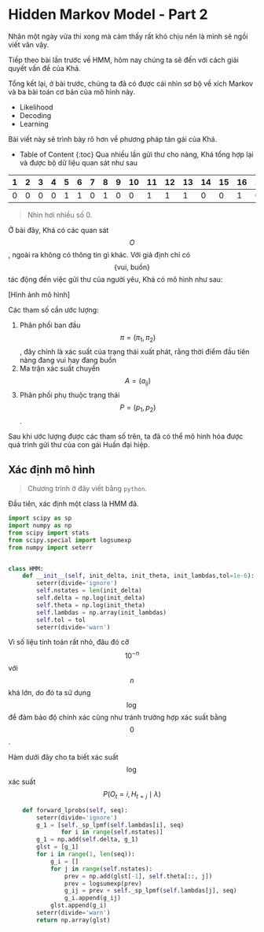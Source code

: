# Hidden Markov Model - Part 2

Nhân một ngày vừa thi xong mà cảm thấy rất khó chịu nên là mình sẽ ngồi viết văn vậy.

Tiếp theo bài lần trước về HMM, hôm nay chúng ta sẽ đến với cách giải quyết vấn đề của Khá.

Tổng kết lại, ở bài trước, chúng ta đã có được cái nhìn sơ bộ về xích Markov và ba bài toán cơ bản của mô hình này.

- Likelihood
- Decoding
- Learning

Bài viết này sẽ trình bày rõ hơn về phương pháp tán gái của Khá.

- Table of Content
{:toc}
Qua nhiều lần gửi thư cho nàng, Khá tổng hợp lại và được bộ dữ liệu quan sát như sau

| 1    | 2    | 3    | 4    | 5    | 6    | 7    | 8    | 9    | 10   | 11   | 12   | 13   | 14   | 15   | 16   | 17   | 18   | 19   | 20   |
| ---- | ---- | ---- | ---- | ---- | ---- | ---- | ---- | ---- | ---- | ---- | ---- | ---- | ---- | ---- | ---- | ---- | ---- | ---- | ---- |
| 0    | 0    | 0    | 0    | 1    | 1    | 0    | 1    | 0    | 0    | 1    | 1    | 1    | 0    | 0    | 1    | 0    | 1    | 1    | 0    |

> Nhìn hơi nhiều số 0.

Ở bài đây, Khá có các quan sát $$O$$, ngoài ra không có thông tin gì khác. Với giả định chỉ có $$\{\text{vui, buồn}\}$$  tác động đến việc gửi thư của người yêu, Khá có mô hình như sau:

[Hình ảnh mô hình]

Các tham số cần ước lượng:

1. Phân phối ban đầu $$\pi=\left(\pi_{1},\pi_{2}\right)$$, đây chính là xác suất của trạng thái xuất phát, rằng thời điểm đầu tiên nàng đang vui hay đang buồn
2. Ma trận xác suất chuyển $$A=\left(a_{ij}\right)$$
3. Phân phối phụ thuộc trạng thái $$P=\left(p_{1},p_{2}\right)$$.

Sau khi ước lượng được các tham số trên, ta đã có thể mô hình hóa được quá trình gửi thư của con gái Huấn đại hiệp.

## Xác định mô hình

> Chương trình ở đây viết bằng `python`.

Đầu tiên, xác định một class là HMM đã.

```python
import scipy as sp
import numpy as np
from scipy import stats
from scipy.special import logsumexp
from numpy import seterr


class HMM:
    def __init__(self, init_delta, init_theta, init_lambdas,tol=1e-6):
        seterr(divide='ignore')
        self.nstates = len(init_delta)
        self.delta = np.log(init_delta)
        self.theta = np.log(init_theta)
        self.lambdas = np.array(init_lambdas)
        self.tol = tol
        seterr(divide='warn')
```

Vì số liệu tính toán rất nhỏ, đâu đó cỡ $$10^{-n}$$ với $$n$$ khá lớn, do đó ta sử dụng $$\log$$ để đảm bảo độ chính xác cũng như tránh trường hợp xác suất bằng $$0$$.

Hàm dưới đây cho ta biết xác suất $$\log$$ xác suất $$P\left(O_{t}=i,H_{t=j}\mid\lambda\right)$$

```python
    def forward_lprobs(self, seq):
        seterr(divide='ignore')
        g_1 = [self._sp_lpmf(self.lambdas[i], seq)
               for i in range(self.nstates)]
        g_1 = np.add(self.delta, g_1)
        glst = [g_1]
        for i in range(1, len(seq)):
            g_i = []
            for j in range(self.nstates):
                prev = np.add(glst[-1], self.theta[::, j])
                prev = logsumexp(prev)
                g_ij = prev + self._sp_lpmf(self.lambdas[j], seq)
                g_i.append(g_ij)
            glst.append(g_i)
        seterr(divide='warn')
        return np.array(glst)
```

